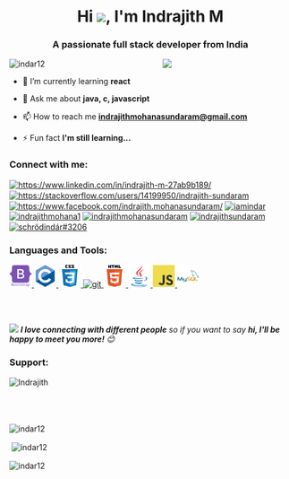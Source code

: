 <h1 align="center">Hi <img src="https://raw.githubusercontent.com/MartinHeinz/MartinHeinz/master/wave.gif" width="40px">, I'm Indrajith M</h1>
<h3 align="center">A passionate full stack developer from India</h3>
<img align='right' src="https://media.giphy.com/media/M9gbBd9nbDrOTu1Mqx/giphy.gif" width="230">

<p align="left"> <img src="https://komarev.com/ghpvc/?username=indar12&label=Profile%20views&color=0e75b6&style=flat" alt="indar12" /> </p>

- 🌱 I’m currently learning **react**

- 💬 Ask me about **java, c, javascript**

- 📫 How to reach me **indrajithmohanasundaram@gmail.com**

- ⚡ Fun fact **I'm still learning...**

<h3 align="left">Connect with me:</h3>
<p align="left">
<a href="https://linkedin.com/in/indrajith-m-27ab9b189/" target="blank"><img align="center" src="https://raw.githubusercontent.com/rahuldkjain/github-profile-readme-generator/master/src/images/icons/Social/linked-in-alt.svg" alt="https://www.linkedin.com/in/indrajith-m-27ab9b189/" height="30" width="40" /></a>
<a href="https://stackoverflow.com/users/14199950/indrajith-sundaram" target="blank"><img align="center" src="https://raw.githubusercontent.com/rahuldkjain/github-profile-readme-generator/master/src/images/icons/Social/stack-overflow.svg" alt="https://stackoverflow.com/users/14199950/indrajith-sundaram" height="30" width="40" /></a>
<a href="https://www.facebook.com/indrajith.mohanasundaram/" target="blank"><img align="center" src="https://raw.githubusercontent.com/rahuldkjain/github-profile-readme-generator/master/src/images/icons/Social/facebook.svg" alt="https://www.facebook.com/indrajith.mohanasundaram/" height="30" width="40" /></a>
<a href="https://instagram.com/iamindar" target="blank"><img align="center" src="https://raw.githubusercontent.com/rahuldkjain/github-profile-readme-generator/master/src/images/icons/Social/instagram.svg" alt="iamindar" height="30" width="40" /></a>
<a href="https://www.hackerrank.com/indrajithmohana1" target="blank"><img align="center" src="https://raw.githubusercontent.com/rahuldkjain/github-profile-readme-generator/master/src/images/icons/Social/hackerrank.svg" alt="indrajithmohana1" height="30" width="40" /></a>
<a href="https://www.leetcode.com/indrajithmohanasundaram" target="blank"><img align="center" src="https://raw.githubusercontent.com/rahuldkjain/github-profile-readme-generator/master/src/images/icons/Social/leet-code.svg" alt="indrajithmohanasundaram" height="30" width="40" /></a>
<a href="https://auth.geeksforgeeks.org/user/indrajithsundaram" target="blank"><img align="center" src="https://raw.githubusercontent.com/rahuldkjain/github-profile-readme-generator/master/src/images/icons/Social/geeks-for-geeks.svg" alt="indrajithsundaram" height="30" width="40" /></a>
<a href="https://discord.gg/schrödindár#3206" target="blank"><img align="center" src="https://raw.githubusercontent.com/rahuldkjain/github-profile-readme-generator/master/src/images/icons/Social/discord.svg" alt="schrödindár#3206" height="30" width="40" /></a>
</p>

<h3 align="left">Languages and Tools:</h3>
<p align="left"> <a href="https://getbootstrap.com" target="_blank" rel="noreferrer"> <img src="https://raw.githubusercontent.com/devicons/devicon/master/icons/bootstrap/bootstrap-plain-wordmark.svg" alt="bootstrap" width="40" height="40"/> </a> <a href="https://www.cprogramming.com/" target="_blank" rel="noreferrer"> <img src="https://raw.githubusercontent.com/devicons/devicon/master/icons/c/c-original.svg" alt="c" width="40" height="40"/> </a> <a href="https://www.w3schools.com/css/" target="_blank" rel="noreferrer"> <img src="https://raw.githubusercontent.com/devicons/devicon/master/icons/css3/css3-original-wordmark.svg" alt="css3" width="40" height="40"/> </a> <a href="https://git-scm.com/" target="_blank" rel="noreferrer"> <img src="https://www.vectorlogo.zone/logos/git-scm/git-scm-icon.svg" alt="git" width="40" height="40"/> </a> <a href="https://www.w3.org/html/" target="_blank" rel="noreferrer"> <img src="https://raw.githubusercontent.com/devicons/devicon/master/icons/html5/html5-original-wordmark.svg" alt="html5" width="40" height="40"/> </a> <a href="https://www.java.com" target="_blank" rel="noreferrer"> <img src="https://raw.githubusercontent.com/devicons/devicon/master/icons/java/java-original.svg" alt="java" width="40" height="40"/> </a> <a href="https://developer.mozilla.org/en-US/docs/Web/JavaScript" target="_blank" rel="noreferrer"> <img src="https://raw.githubusercontent.com/devicons/devicon/master/icons/javascript/javascript-original.svg" alt="javascript" width="40" height="40"/> </a> <a href="https://www.mysql.com/" target="_blank" rel="noreferrer"> <img src="https://raw.githubusercontent.com/devicons/devicon/master/icons/mysql/mysql-original-wordmark.svg" alt="mysql" width="40" height="40"/> </a> </p><br><br>

<img src="https://media.giphy.com/media/LnQjpWaON8nhr21vNW/giphy.gif" width="60"> <em><b>I love connecting with different people</b> so if you want to say <b>hi, I'll be happy to meet you more!</b> 😊</em>

<h3 align="left">Support:</h3>
<p><a href="https://www.buymeacoffee.com/indrajithm"> <img align="left" src="https://cdn.buymeacoffee.com/buttons/v2/default-yellow.png" height="50" width="210" alt="Indrajith" /></a></p><br><br><br><br>

<p><img align="center" src="https://github-readme-stats.vercel.app/api/top-langs?username=indar12&show_icons=true&locale=en&layout=compact" alt="indar12" /></p>

<p>&nbsp;<img align="center" src="https://github-readme-stats.vercel.app/api?username=indar12&show_icons=true&locale=en" alt="indar12" /></p>

<p><img align="center" src="https://github-readme-streak-stats.herokuapp.com/?user=indar12&" alt="indar12" /></p>
